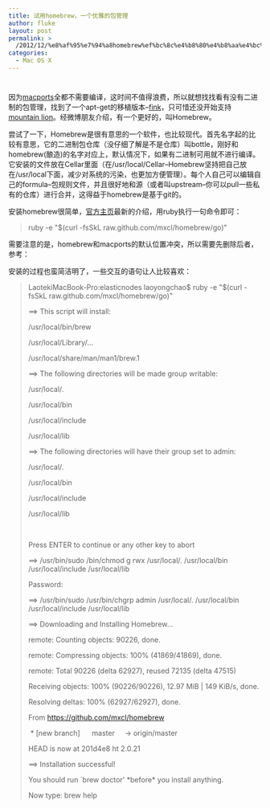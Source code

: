 ```yaml
---
title: 试用homebrew，一个优雅的包管理
author: fluke
layout: post
permalink: >
  /2012/12/%e8%af%95%e7%94%a8homebrew%ef%bc%8c%e4%b8%80%e4%b8%aa%e4%bc%98%e9%9b%85%e7%9a%84%e5%8c%85%e7%ae%a1%e7%90%86/
categories:
  - Mac OS X
---
```

# 

因为[macports][1]全都不需要编译，这时间不值得浪费，所以就想找找看有没有二进制的包管理，找到了一个apt-get的移植版本–[fink][2]，只可惜还没开始支持[mountain lion][3]。经微博朋友介绍，有一个更好的，叫Homebrew。

 [1]: http://macports.org
 [2]: http://www.finkproject.org/
 [3]: http://www.apple.com/osx/

尝试了一下，Homebrew是很有意思的一个软件，也比较现代。首先名字起的比较有意思，它的二进制包仓库（没仔细了解是不是仓库）叫bottle，刚好和homebrew(酿造)的名字对应上，默认情况下，如果有二进制可用就不进行编译。它安装的文件放在Cellar里面（在/usr/local/Cellar–Homebrew坚持把自己放在/usr/local下面，减少对系统的污染，也更加方便管理）。每个人自己可以编辑自己的formula–包规则文件，并且很好地和源（或者叫upstream–你可以pull一些私有的仓库）进行合并，这得益于homebrew是基于git的。

安装homebrew很简单，[官方主页][4]最新的介绍，用ruby执行一句命令即可：

 [4]: http://mxcl.github.com/homebrew/

> ruby -e "$(curl -fsSkL raw.github.com/mxcl/homebrew/go)"

需要注意的是，homebrew和macports的默认位置冲突，所以需要先删除后者，参考：

> 

安装的过程也蛮简洁明了，一些交互的语句让人比较喜欢：

> LaotekiMacBook-Pro:elasticnodes laoyongchao$ ruby -e "$(curl -fsSkL raw.github.com/mxcl/homebrew/go)"
> 
> ==> This script will install:
> 
> /usr/local/bin/brew
> 
> /usr/local/Library/…
> 
> /usr/local/share/man/man1/brew.1
> 
> ==> The following directories will be made group writable:
> 
> /usr/local/.
> 
> /usr/local/bin
> 
> /usr/local/include
> 
> /usr/local/lib
> 
> ==> The following directories will have their group set to admin:
> 
> /usr/local/.
> 
> /usr/local/bin
> 
> /usr/local/include
> 
> /usr/local/lib
> 
>  
> 
> Press ENTER to continue or any other key to abort
> 
> ==> /usr/bin/sudo /bin/chmod g rwx /usr/local/. /usr/local/bin /usr/local/include /usr/local/lib
> 
> Password:
> 
> ==> /usr/bin/sudo /usr/bin/chgrp admin /usr/local/. /usr/local/bin /usr/local/include /usr/local/lib
> 
> ==> Downloading and Installing Homebrew…
> 
> remote: Counting objects: 90226, done.
> 
> remote: Compressing objects: 100% (41869/41869), done.
> 
> remote: Total 90226 (delta 62927), reused 72135 (delta 47515)
> 
> Receiving objects: 100% (90226/90226), 12.97 MiB | 149 KiB/s, done.
> 
> Resolving deltas: 100% (62927/62927), done.
> 
> From https://github.com/mxcl/homebrew
> 
>  * [new branch]      master     -> origin/master
> 
> HEAD is now at 201d4e8 ht 2.0.21
> 
> ==> Installation successful!
> 
> You should run `brew doctor' \*before\* you install anything.
> 
> Now type: brew help